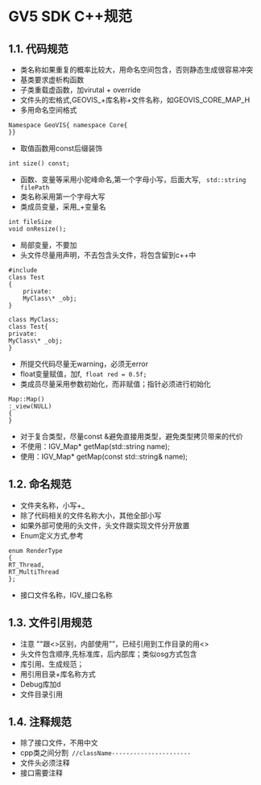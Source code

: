 
# GV5 SDK C++规范

## 1.1. 代码规范
* 类名称如果重复的概率比较大，用命名空间包含，否则静态生成很容易冲突
* 基类要求虚析构函数
* 子类重载虚函数，加virutal + override
* 文件头的宏格式,GEOVIS_+库名称+文件名称，如GEOVIS_CORE_MAP_H
* 多用命名空间格式
``` 
Namespace GeoVIS{ namespace Core{
}} 
```
* 取值函数用const后缀装饰
 ``` 
int size() const;
``` 
* 函数、变量等采用小驼峰命名,第一个字母小写，后面大写,
```  std::string filePath ``` 
* 类名称采用第一个字母大写
* 类成员变量，采用_+变量名
``` 
int fileSize
void onResize();
``` 
* 局部变量，不要加
* 头文件尽量用声明，不去包含头文件，将包含留到c++中
```
#include 
class Test
{
    private:
    MyClass\* _obj;
}
``` 
``` 
class MyClass;
class Test{
private:
MyClass\* _obj;
}
``` 
* 所提交代码尽量无warning，必须无error
* float变量赋值，加f,``` float red = 0.5f;``` 
* 类成员尽量采用参数初始化，而非赋值；指针必须进行初始化
``` 
Map::Map()
:_view(NULL)
{
}
``` 
* 对于复合类型，尽量const &避免直接用类型，避免类型拷贝带来的代价
* 不使用：IGV_Map* getMap(std::string name);
* 使用：IGV_Map* getMap(const std::string& name);

## 1.2. 命名规范
* 文件夹名称，小写+_
* 除了代码相关的文件名称大小，其他全部小写
* 如果外部可使用的头文件，头文件跟实现文件分开放置
* Enum定义方式,参考
``` 
enum RenderType
{
RT_Thread,
RT_MultiThread
};
``` 
* 接口文件名称，IGV_接口名称

## 1.3. 文件引用规范
* 注意 ""跟<>区别，内部使用””，已经引用到工作目录的用<>
* 头文件包含顺序,先标准库，后内部库；类似osg方式包含
* 库引用、生成规范；
* 用引用目录+库名称方式
* Debug库加d
* 文件目录引用

## 1.4. 注释规范
* 除了接口文件，不用中文
* cpp类之间分割``` //className----------------------``` 
* 文件头必须注释
* 接口需要注释